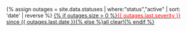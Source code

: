 {% assign outages = site.data.statuses | where:"status","active" | sort: 'date' | reverse %}
<a href="{% link status.md %}">{% if outages.size > 0 %}<font color="red">{{ outages.last.severity }}</font> since {{ outages.last.date }}{% else %}all clear!{% endif %}</a>